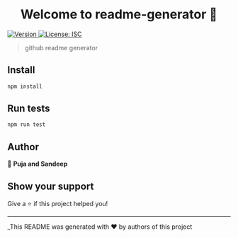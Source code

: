 <h1 align="center">Welcome to readme-generator 👋</h1>
<p>
  <a href="https://www.npmjs.com/package/readme-generator" target="_blank">
    <img alt="Version" src="https://img.shields.io/npm/v/readme-generator.svg">
  </a>
  <a href="#" target="_blank">
    <img alt="License: ISC" src="https://img.shields.io/badge/License-ISC-yellow.svg" />
  </a>
</p>

> github readme generator

## Install

```sh
npm install
```

## Run tests

```sh
npm run test
```

## Author

👤 **Puja and Sandeep**


## Show your support

Give a ⭐️ if this project helped you!

***
_This README was generated with ❤️ by authors of this project
